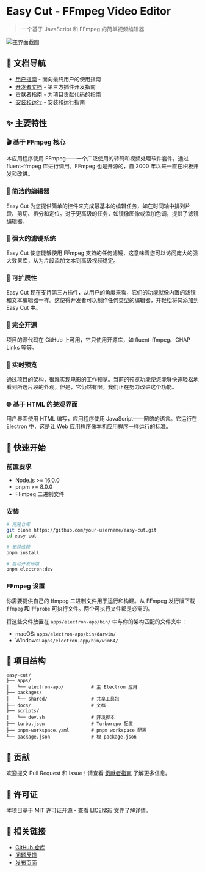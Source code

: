 # Easy Cut - FFmpeg Video Editor

> 一个基于 JavaScript 和 FFmpeg 的简单视频编辑器

![主界面截图](https://i.imgur.com/ZKp3CaW.png)

## 📖 文档导航

- [用户指南](users.md) - 面向最终用户的使用指南
- [开发者文档](developers.md) - 第三方插件开发指南
- [贡献者指南](contributors.md) - 为项目贡献代码的指南
- [安装和运行](installation.md) - 安装和运行指南

## ✨ 主要特性

### 🎬 基于 FFmpeg 核心

本应用程序使用 FFmpeg——一个广泛使用的转码和视频处理软件套件，通过 fluent-ffmpeg 库进行调用。FFmpeg 也是开源的，自 2000 年以来一直在积极开发和改进。

### 🎨 简洁的编辑器

Easy Cut 为您提供简单的控件来完成最基本的编辑任务，如在时间轴中排列片段、剪切、拆分和定位。对于更高级的任务，如镜像图像或添加色调，提供了滤镜编辑器。

### 🔧 强大的滤镜系统

Easy Cut 使您能够使用 FFmpeg 支持的任何滤镜，这意味着您可以访问庞大的强大效果库，从为片段添加文本到高级视频稳定。

### 🔌 可扩展性

Easy Cut 现在支持第三方插件，从用户的角度来看，它们的功能就像内置的滤镜和文本编辑器一样。这使得开发者可以制作任何类型的编辑器，并轻松将其添加到 Easy Cut 中。

### 📖 完全开源

项目的源代码在 GitHub 上可用，它只使用开源库，如 fluent-ffmpeg、CHAP Links 等等。

### 👀 实时预览

通过项目的架构，很难实现电影的工作预览。当前的预览功能使您能够快速轻松地看到所选片段的外观，但是，它仍然有限。我们正在努力改进这个功能。

### 🌐 基于 HTML 的美观界面

用户界面使用 HTML 编写，应用程序使用 JavaScript——网络的语言。它运行在 Electron 中，这是让 Web 应用程序像本机应用程序一样运行的标准。

## 🚀 快速开始

### 前置要求

- Node.js >= 16.0.0
- pnpm >= 8.0.0
- FFmpeg 二进制文件

### 安装

```bash
# 克隆仓库
git clone https://github.com/your-username/easy-cut.git
cd easy-cut

# 安装依赖
pnpm install

# 启动开发环境
pnpm electron:dev
```

### FFmpeg 设置

你需要提供自己的 ffmpeg 二进制文件用于运行和构建。从 FFmpeg 发行版下载 `ffmpeg` **和** `ffprobe` 可执行文件。两个可执行文件都是必需的。

将这些文件放置在 `apps/electron-app/bin/` 中与你的架构匹配的文件夹中：

- macOS: `apps/electron-app/bin/darwin/`
- Windows: `apps/electron-app/bin/win64/`

## 📁 项目结构

```
easy-cut/
├── apps/
│   └── electron-app/          # 主 Electron 应用
├── packages/
│   └── shared/                # 共享工具包
├── docs/                      # 文档
├── scripts/
│   └── dev.sh                 # 开发脚本
├── turbo.json                 # Turborepo 配置
├── pnpm-workspace.yaml        # pnpm workspace 配置
└── package.json               # 根 package.json
```

## 🤝 贡献

欢迎提交 Pull Request 和 Issue！请查看 [贡献者指南](contributors.md) 了解更多信息。

## 📄 许可证

本项目基于 MIT 许可证开源 - 查看 [LICENSE](../LICENSE) 文件了解详情。

## 🔗 相关链接

- [GitHub 仓库](https://github.com/your-username/easy-cut)
- [问题反馈](https://github.com/your-username/easy-cut/issues)
- [发布页面](https://github.com/your-username/easy-cut/releases)
